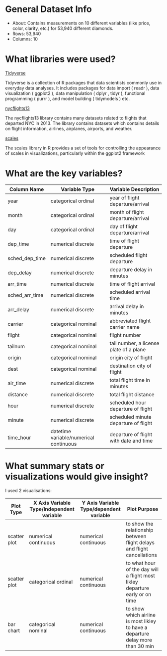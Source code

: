# General Dataset Info

* About: Contains measurements on 10 different variables (like price, color, clarity, etc.) for 53,940 different diamonds.
* Rows: 53,940
* Columns: 10

# What libraries were used?

<ins> Tidyverse </ins>

Tidyverse is a collection of R packages that data scientists commonly use in everyday data analyses. It includes packages for data import ( readr ), data visualization ( ggplot2 ), data manipulation ( dplyr , tidyr ), functional programming ( purrr ), and model building ( tidymodels ) etc.

<ins> nycflights13 </ins>

The nycflights13 library contains many datasets related to flights that departed NYC in 2013. The library contains datasets which contains details on flight information, airlines, airplanes, airports, and weather. 

<ins> scales </ins>

The scales library in R provides a set of tools for controlling the appearance of scales in visualizations, particularly within the ggplot2 framework

# What are the key variables?

| Column Name  | Variable Type | Variable Description |
| ------------- | ------------- | ------------- |
| year  | categorical ordinal  | year of flight departure/arrival  |
| month  | categorical ordinal  | month of flight departure/arrival  |
| day  | categorical ordinal  | day of flight departure/arrival  |
| dep_time  | numerical discrete  | time of flight departure  |
| sched_dep_time  | numerical discrete  | scheduled flight departure  |
| dep_delay  | numerical discrete  | departure delay in minutes  |
| arr_time  | numerical discrete  | 	time of flight arrival  |
| sched_arr_time  | numerical discrete  | scheduled arrival time|
| arr_delay  | numerical discrete  | arrival delay in minutes  |
| carrier  | categorical nominal  | abbreviated flight carrier name  |
| flight  | categorical nominal  | flight number |
| tailnum  | categorical nominal  | tail number, a license plate of a plane |
| origin  | categorical nominal  | origin city of flight |
| dest  | categorical nominal  | destination city of flight |
| air_time  | numerical discrete  | total flight time in minutes |
| distance  | numerical discrete  | total flight distance |
| hour  | numerical discrete  | scheduled hour departure of flight |
| minute  | numerical discrete  | scheduled minute departure of flight |
| time_hour  | datetime variable/numerical continuous   | departure of flight with date and time |

# What summary stats or visualizations would give insight?

I used 2 visualisations:

| Plot Type  | X Axis Variable Type/Independent variable | Y Axis Variable Type/dependent variable | Plot Purpose |
| ------------- | ------------- | ------------- | ------------- |
| scatter plot  | numerical continuous  | numerical continuous  | to show the relationship between flight delays and flight cancellations |
| scatter plot  | categorical ordinal | numerical continuous  | to what hour of the day will a flight most likley departure early or on time |
| bar chart  | categorical nominal  | numerical continuous  | to show which airline is most likley to have a departure delay more than 30 min |


